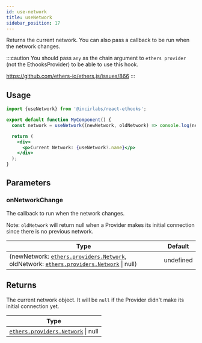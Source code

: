 ```yaml
---
id: use-network
title: useNetwork
sidebar_position: 17
---
```


Returns the current network. You can also pass a callback to be run when the network changes.

:::caution
You should pass `any` as the chain argument to `ethers provider` (not the EthooksProvider) to be able to use this hook.

https://github.com/ethers-io/ethers.js/issues/866
:::

## Usage

```jsx
import {useNetwork} from '@incirlabs/react-ethooks';

export default function MyComponent() {
  const network = useNetwork((newNetwork, oldNetwork) => console.log(newNetwork, oldNetwork));

  return (
    <div>
      <p>Current Network: {useNetwork?.name}</p>
    </div>
  );
}
```

## Parameters

### onNetworkChange

The callback to run when the network changes.

Note: `oldNetwork` will return null when a Provider makes its initial connection since there is no previous network.

| Type                                                                                                                                                                                                                               | Default   |
| ---------------------------------------------------------------------------------------------------------------------------------------------------------------------------------------------------------------------------------- | --------- |
| (newNetwork: [`ethers.providers.Network`](https://docs.ethers.org/v5/api/providers/types/#providers-Network), oldNetwork: [`ethers.providers.Network`](https://docs.ethers.org/v5/api/providers/types/#providers-Network) \| null) | undefined |

## Returns

The current network object. It will be `null` if the Provider didn't make its initial connection yet.

| Type                                                                                                    |
| ------------------------------------------------------------------------------------------------------- |
| [`ethers.providers.Network`](https://docs.ethers.org/v5/api/providers/types/#providers-Network) \| null |
